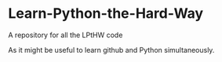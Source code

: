# Learn-Python-the-Hard-Way
A repository for all the LPtHW code

As it might be useful to learn github and Python simultaneously. 
